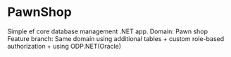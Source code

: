 # PawnShop
Simple ef core database management .NET app. Domain: Pawn shop<br> 
Feature branch: Same domain using additional tables + custom role-based authorization + using ODP.NET(Oracle)
